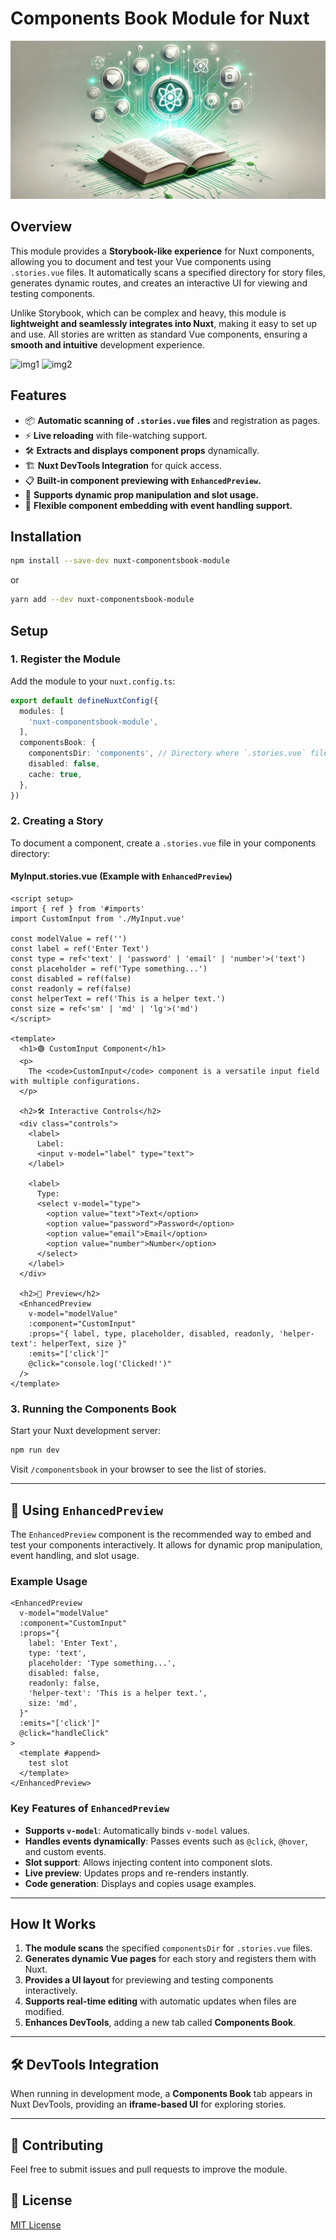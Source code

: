 # Components Book Module for Nuxt

![header](https://github.com/s00d/nuxt-componentsbook-module/blob/main/images/header.jpg?raw=true)

## Overview
This module provides a **Storybook-like experience** for Nuxt components, allowing you to document and test your Vue components using `.stories.vue` files. It automatically scans a specified directory for story files, generates dynamic routes, and creates an interactive UI for viewing and testing components.

Unlike Storybook, which can be complex and heavy, this module is **lightweight and seamlessly integrates into Nuxt**, making it easy to set up and use. All stories are written as standard Vue components, ensuring a **smooth and intuitive** development experience.

![img1](https://github.com/s00d/nuxt-componentsbook-module/blob/main/images/img1.gif?raw=true)
![img2](https://github.com/s00d/nuxt-componentsbook-module/blob/main/images/img2.gif?raw=true)

## Features
- 📦 **Automatic scanning of `.stories.vue` files** and registration as pages.
- ⚡ **Live reloading** with file-watching support.
- 🛠 **Extracts and displays component props** dynamically.
- 🏗 **Nuxt DevTools Integration** for quick access.
- 📋 **Built-in component previewing with `EnhancedPreview`.**
- 🔄 **Supports dynamic prop manipulation and slot usage.**
- 🚀 **Flexible component embedding with event handling support.**

## Installation
```bash
npm install --save-dev nuxt-componentsbook-module
```

or

```bash
yarn add --dev nuxt-componentsbook-module
```

## Setup

### 1. Register the Module
Add the module to your `nuxt.config.ts`:

```ts
export default defineNuxtConfig({
  modules: [
    'nuxt-componentsbook-module',
  ],
  componentsBook: {
    componentsDir: 'components', // Directory where `.stories.vue` files are located
    disabled: false,
    cache: true,
  },
})
```

### 2. Creating a Story
To document a component, create a `.stories.vue` file in your components directory:

#### **MyInput.stories.vue** (Example with `EnhancedPreview`)

```vue
<script setup>
import { ref } from '#imports'
import CustomInput from './MyInput.vue'

const modelValue = ref('')
const label = ref('Enter Text')
const type = ref<'text' | 'password' | 'email' | 'number'>('text')
const placeholder = ref('Type something...')
const disabled = ref(false)
const readonly = ref(false)
const helperText = ref('This is a helper text.')
const size = ref<'sm' | 'md' | 'lg'>('md')
</script>

<template>
  <h1>🟢 CustomInput Component</h1>
  <p>
    The <code>CustomInput</code> component is a versatile input field with multiple configurations.
  </p>

  <h2>🛠 Interactive Controls</h2>
  <div class="controls">
    <label>
      Label:
      <input v-model="label" type="text">
    </label>

    <label>
      Type:
      <select v-model="type">
        <option value="text">Text</option>
        <option value="password">Password</option>
        <option value="email">Email</option>
        <option value="number">Number</option>
      </select>
    </label>
  </div>

  <h2>🔹 Preview</h2>
  <EnhancedPreview
    v-model="modelValue"
    :component="CustomInput"
    :props="{ label, type, placeholder, disabled, readonly, 'helper-text': helperText, size }"
    :emits="['click']"
    @click="console.log('Clicked!')"
  />
</template>
```

### 3. Running the Components Book
Start your Nuxt development server:

```bash
npm run dev
```

Visit `/componentsbook` in your browser to see the list of stories.

---

## 📌 **Using `EnhancedPreview`**

The `EnhancedPreview` component is the recommended way to embed and test your components interactively. It allows for dynamic prop manipulation, event handling, and slot usage.

### **Example Usage**
```vue
<EnhancedPreview
  v-model="modelValue"
  :component="CustomInput"
  :props="{
    label: 'Enter Text',
    type: 'text',
    placeholder: 'Type something...',
    disabled: false,
    readonly: false,
    'helper-text': 'This is a helper text.',
    size: 'md',
  }"
  :emits="['click']"
  @click="handleClick"
>
  <template #append>
    test slot
  </template>
</EnhancedPreview>
```

### **Key Features of `EnhancedPreview`**
- **Supports `v-model`**: Automatically binds `v-model` values.
- **Handles events dynamically**: Passes events such as `@click`, `@hover`, and custom events.
- **Slot support**: Allows injecting content into component slots.
- **Live preview**: Updates props and re-renders instantly.
- **Code generation**: Displays and copies usage examples.

---

## How It Works
1. **The module scans** the specified `componentsDir` for `.stories.vue` files.
2. **Generates dynamic Vue pages** for each story and registers them with Nuxt.
3. **Provides a UI layout** for previewing and testing components interactively.
4. **Supports real-time editing** with automatic updates when files are modified.
5. **Enhances DevTools**, adding a new tab called **Components Book**.

---

## 🛠 **DevTools Integration**
When running in development mode, a **Components Book** tab appears in Nuxt DevTools, providing an **iframe-based UI** for exploring stories.

---

## 🤝 **Contributing**
Feel free to submit issues and pull requests to improve the module.

## 📜 License
[MIT License](https://opensource.org/licenses/MIT)

